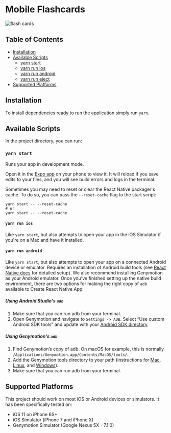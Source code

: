 # Mobile Flashcards

![flash cards](https://media.giphy.com/media/3orifgSN0CT91F3anK/giphy.gif)

## Table of Contents

* [Installation](#installation)
* [Available Scripts](#available-scripts)
  * [yarn start](#yarn-start)
  * [yarn run ios](#yarn-run-ios)
  * [yarn run android](#yarn-run-android)
  * [yarn run eject](#yarn-run-eject)
* [Supported Platforms](#supported-platforms)

## Installation

To install dependencies ready to run the application simply run `yarn`.

## Available Scripts

In the project directory, you can run:

### `yarn start`

Runs your app in development mode.

Open it in the [Expo app](https://expo.io) on your phone to view it. It will reload if you save edits to your files, and you will see build errors and logs in the terminal.

Sometimes you may need to reset or clear the React Native packager's cache. To do so, you can pass the `--reset-cache` flag to the start script:

```
yarn start -- --reset-cache
# or
yarn start -- --reset-cache
```

#### `yarn run ios`

Like `yarn start`, but also attempts to open your app in the iOS Simulator if you're on a Mac and have it installed.

#### `yarn run android`

Like `yarn start`, but also attempts to open your app on a connected Android device or emulator. Requires an installation of Android build tools (see [React Native docs](https://facebook.github.io/react-native/docs/getting-started.html) for detailed setup). We also recommend installing Genymotion as your Android emulator. Once you've finished setting up the native build environment, there are two options for making the right copy of `adb` available to Create React Native App:

##### Using Android Studio's `adb`

1. Make sure that you can run adb from your terminal.
2. Open Genymotion and navigate to `Settings -> ADB`. Select “Use custom Android SDK tools” and update with your [Android SDK directory](https://stackoverflow.com/questions/25176594/android-sdk-location).

##### Using Genymotion's `adb`

1. Find Genymotion’s copy of adb. On macOS for example, this is normally `/Applications/Genymotion.app/Contents/MacOS/tools/`.
2. Add the Genymotion tools directory to your path (instructions for [Mac](http://osxdaily.com/2014/08/14/add-new-path-to-path-command-line/), [Linux](http://www.computerhope.com/issues/ch001647.htm), and [Windows](https://www.howtogeek.com/118594/how-to-edit-your-system-path-for-easy-command-line-access/)).
3. Make sure that you can run adb from your terminal.

## Supported Platforms

This project should work on most iOS or Android devices or simulators. It has been specifically tested on:

- iOS 11 on iPhone 6S+
- iOS Simulator (iPhone 7 and iPhone X)
- Genymotion Simulator (Google Nexus 5X - 7.1.0)
